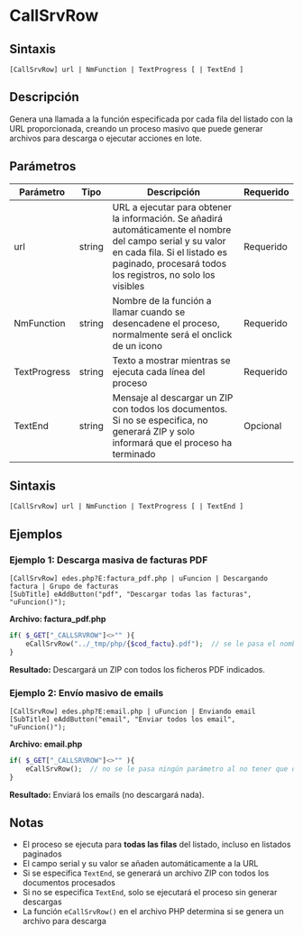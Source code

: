 # CallSrvRow

## Sintaxis

```
[CallSrvRow] url | NmFunction | TextProgress [ | TextEnd ]
```

## Descripción

Genera una llamada a la función especificada por cada fila del listado con la URL proporcionada, creando un proceso masivo que puede generar archivos para descarga o ejecutar acciones en lote.

## Parámetros

| Parámetro | Tipo | Descripción | Requerido |
|-----------|------|-------------|-----------|
| url | string | URL a ejecutar para obtener la información. Se añadirá automáticamente el nombre del campo serial y su valor en cada fila. Si el listado es paginado, procesará todos los registros, no solo los visibles | Requerido |
| NmFunction | string | Nombre de la función a llamar cuando se desencadene el proceso, normalmente será el onclick de un icono | Requerido |
| TextProgress | string | Texto a mostrar mientras se ejecuta cada línea del proceso | Requerido |
| TextEnd | string | Mensaje al descargar un ZIP con todos los documentos. Si no se especifica, no generará ZIP y solo informará que el proceso ha terminado | Opcional |

## Sintaxis

```
[CallSrvRow] url | NmFunction | TextProgress [ | TextEnd ]
```

## Ejemplos

### Ejemplo 1: Descarga masiva de facturas PDF

```
[CallSrvRow] edes.php?E:factura_pdf.php | uFuncion | Descargando factura | Grupo de facturas
[SubTitle] eAddButton("pdf", "Descargar todas las facturas", "uFuncion()");
```

**Archivo: factura_pdf.php**
```php
if( $_GET["_CALLSRVROW"]<>"" ){
    eCallSrvRow("../_tmp/php/{$cod_factu}.pdf");  // se le pasa el nombre del fichero a descargar
}
```

**Resultado:** Descargará un ZIP con todos los ficheros PDF indicados.

### Ejemplo 2: Envío masivo de emails

```
[CallSrvRow] edes.php?E:email.php | uFuncion | Enviando email
[SubTitle] eAddButton("email", "Enviar todos los email", "uFuncion()");
```

**Archivo: email.php**
```php
if( $_GET["_CALLSRVROW"]<>"" ){
    eCallSrvRow();  // no se le pasa ningún parámetro al no tener que descargar ningún fichero
}
```

**Resultado:** Enviará los emails (no descargará nada).

## Notas

- El proceso se ejecuta para **todas las filas** del listado, incluso en listados paginados
- El campo serial y su valor se añaden automáticamente a la URL
- Si se especifica `TextEnd`, se generará un archivo ZIP con todos los documentos procesados
- Si no se especifica `TextEnd`, solo se ejecutará el proceso sin generar descargas
- La función `eCallSrvRow()` en el archivo PHP determina si se genera un archivo para descarga